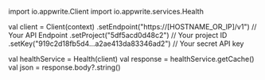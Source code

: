 import io.appwrite.Client
import io.appwrite.services.Health

val client = Client(context)
  .setEndpoint("https://[HOSTNAME_OR_IP]/v1") // Your API Endpoint
  .setProject("5df5acd0d48c2") // Your project ID
  .setKey("919c2d18fb5d4...a2ae413da83346ad2") // Your secret API key

val healthService = Health(client)
val response = healthService.getCache()
val json = response.body?.string()